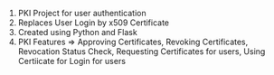 1. PKI Project for user authentication
2. Replaces User Login by x509 Certificate
3. Created using Python and Flask
4. PKI Features => Approving Certificates, Revoking Certificates, Revocation Status Check, Requesting Certificates for users, Using Certiicate for Login for users
